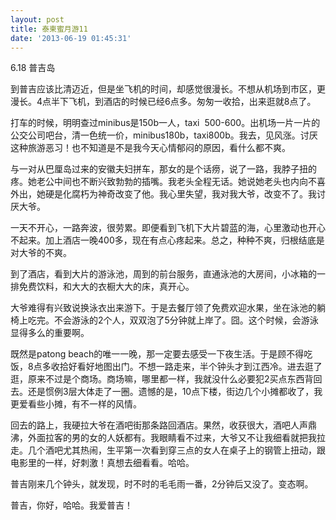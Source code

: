 ```yaml
---
layout: post
title: 泰柬蜜月游11
date: '2013-06-19 01:45:31'
---
```



6.18 普吉岛

到普吉应该比清迈近，但是坐飞机的时间，却感觉很漫长。不想从机场到市区，更漫长。4点半下飞机，到酒店的时候已经6点多。匆匆一收拾，出来逛就8点了。

打车的时候，明明查过minibus是150b一人，taxi  500-600。出机场一片一片的公交公司吧台，清一色统一价，minibus180b，taxi800b。我去，见风涨。讨厌这种旅游恶习！也不知道是不是我今天心情郁闷的原因，看什么都不爽。

与一对从巴厘岛过来的安徽夫妇拼车，那女的是个话痨，说了一路，我脖子扭的疼。她老公中间也不断兴致勃勃的插嘴。我老头全程无话。她说她老头也内向不喜外出，她硬是化腐朽为神奇改变了他。我心里失望，我对我大爷，改变不了。我讨厌大爷。

一天不开心，一路奔波，很劳累。即便看到飞机下大片碧蓝的海，心里激动也开心不起来。加上酒店一晚400多，现在有点心疼起来。总之，种种不爽，归根结底是对大爷的不爽。

到了酒店，看到大片的游泳池，周到的前台服务，直通泳池的大房间，小冰箱的一排免费饮料，和大大的衣橱大大的床，真开心。

大爷难得有兴致说换泳衣出来游下。于是去餐厅领了免费欢迎水果，坐在泳池的躺椅上吃完。不会游泳的2个人，双双泡了5分钟就上岸了。囧。这个时候，会游泳显得多么的重要啊。

既然是patong beach的唯一一晚，那一定要去感受一下夜生活。于是顾不得吃饭，8点多收拾好看好地图出门。不想一路走来，半个钟头才到江西冷。进去逛了逛，原来不过是个商场。商场嘛，哪里都一样，我就没什么必要犯2买点东西背回去。还是惯例3层大体走了一圈。遗憾的是，10点下楼，街边几个小摊都收了，我更爱看些小摊，有不一样的风情。

回去的路上，我硬拉大爷在酒吧街那条路回酒店。果然，收获很大，酒吧人声鼎沸，外面拉客的男的女的人妖都有。我眼睛看不过来，大爷又不让我细看就把我拉走。几个酒吧尤其热闹，生平第一次看到穿三点的女人在桌子上的钢管上扭动，跟电影里的一样，好刺激！真想去细看看。哈哈。

普吉刚来几个钟头，就发现，时不时的毛毛雨一番，2分钟后又没了。变态啊。

普吉，你好，哈哈。我爱普吉！


